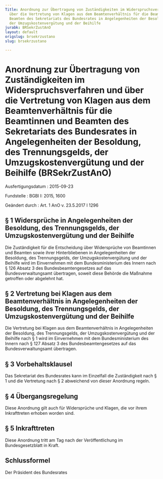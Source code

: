 ```yaml
---
Title: Anordnung zur Übertragung von Zuständigkeiten im Widerspruchsverfahren und
  über die Vertretung von Klagen aus dem Beamtenverhältnis für die Beamtinnen und
  Beamten des Sekretariats des Bundesrates in Angelegenheiten der Besoldung, des Trennungsgelds,
  der Umzugskostenvergütung und der Beihilfe
jurabk: BRSekrZustAnO
layout: default
origslug: brsekrzustano
slug: brsekrzustano

---
```


# Anordnung zur Übertragung von Zuständigkeiten im Widerspruchsverfahren und über die Vertretung von Klagen aus dem Beamtenverhältnis für die Beamtinnen und Beamten des Sekretariats des Bundesrates in Angelegenheiten der Besoldung, des Trennungsgelds, der Umzugskostenvergütung und der Beihilfe (BRSekrZustAnO)

Ausfertigungsdatum
:   2015-09-23

Fundstelle
:   BGBl I: 2015, 1600

Geändert durch
:   Art. 1 AnO v. 23.5.2017 I 1296


## § 1 Widersprüche in Angelegenheiten der Besoldung, des Trennungsgelds, der Umzugskostenvergütung und der Beihilfe

Die Zuständigkeit für die Entscheidung über Widersprüche von
Beamtinnen und Beamten sowie ihrer Hinterbliebenen in Angelegenheiten
der Besoldung, des Trennungsgelds, der Umzugskostenvergütung und der
Beihilfe wird im Einvernehmen mit dem Bundesministerium des Innern
nach § 126 Absatz 3 des Bundesbeamtengesetzes auf das
Bundesverwaltungsamt übertragen, soweit diese Behörde die Maßnahme
getroffen oder abgelehnt hat.


## § 2 Vertretung bei Klagen aus dem Beamtenverhältnis in Angelegenheiten der Besoldung, des Trennungsgelds, der Umzugskostenvergütung und der Beihilfe

Die Vertretung bei Klagen aus dem Beamtenverhältnis in Angelegenheiten
der Besoldung, des Trennungsgelds, der Umzugskostenvergütung und der
Beihilfe nach § 1 wird im Einvernehmen mit dem
Bundesministerium des Innern              nach § 127 Absatz 3 des
Bundesbeamtengesetzes auf das Bundesverwaltungsamt übertragen.


## § 3 Vorbehaltsklausel

Das Sekretariat des Bundesrates kann im Einzelfall die Zuständigkeit
nach § 1 und die Vertretung nach § 2 abweichend von dieser Anordnung
regeln.


## § 4 Übergangsregelung

Diese Anordnung gilt auch für Widersprüche und Klagen, die vor ihrem
Inkrafttreten              erhoben worden sind.


## § 5 Inkrafttreten

Diese Anordnung tritt am Tag nach der Veröffentlichung im
Bundesgesetzblatt in Kraft.


## Schlussformel

Der Präsident des Bundesrates

